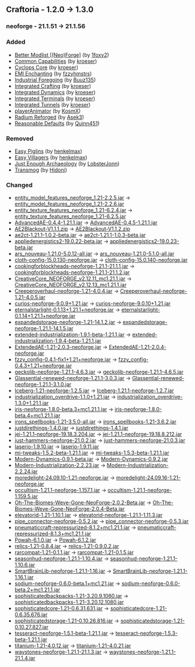 ## Craftoria - 1.2.0 -> 1.3.0

### neoforge - 21.1.51 -> 21.1.56

### Added

  * [Better Modlist [(Neo)Forge]](https://www.curseforge.com/minecraft/mc-mods/better-modlist-neoforge) (by [1foxy2](https://www.curseforge.com/members/1foxy2/projects))
  * [Common Capabilities](https://www.curseforge.com/minecraft/mc-mods/common-capabilities) (by [kroeser](https://www.curseforge.com/members/kroeser/projects))
  * [Cyclops Core](https://www.curseforge.com/minecraft/mc-mods/cyclops-core) (by [kroeser](https://www.curseforge.com/members/kroeser/projects))
  * [EMI Enchanting](https://www.curseforge.com/minecraft/mc-mods/emi-enchanting) (by [fzzyhmstrs](https://www.curseforge.com/members/fzzyhmstrs/projects))
  * [Industrial Foregoing](https://www.curseforge.com/minecraft/mc-mods/industrial-foregoing) (by [Buuz135](https://www.curseforge.com/members/Buuz135/projects))
  * [Integrated Crafting](https://www.curseforge.com/minecraft/mc-mods/integrated-crafting) (by [kroeser](https://www.curseforge.com/members/kroeser/projects))
  * [Integrated Dynamics](https://www.curseforge.com/minecraft/mc-mods/integrated-dynamics) (by [kroeser](https://www.curseforge.com/members/kroeser/projects))
  * [Integrated Terminals](https://www.curseforge.com/minecraft/mc-mods/integrated-terminals) (by [kroeser](https://www.curseforge.com/members/kroeser/projects))
  * [Integrated Tunnels](https://www.curseforge.com/minecraft/mc-mods/integrated-tunnels) (by [kroeser](https://www.curseforge.com/members/kroeser/projects))
  * [playerAnimator](https://www.curseforge.com/minecraft/mc-mods/playeranimator) (by [KosmX](https://www.curseforge.com/members/KosmX/projects))
  * [Radium Reforged](https://www.curseforge.com/minecraft/mc-mods/radium-reforged) (by [Asek3](https://www.curseforge.com/members/Asek3/projects))
  * [Reasonable Defaults](https://www.curseforge.com/minecraft/mc-mods/reasonable-defaults) (by [Quinn451](https://www.curseforge.com/members/Quinn451/projects))

### Removed

  * [Easy Piglins](https://www.curseforge.com/minecraft/mc-mods/easy-piglins) (by [henkelmax](https://www.curseforge.com/members/henkelmax/projects))
  * [Easy Villagers](https://www.curseforge.com/minecraft/mc-mods/easy-villagers) (by [henkelmax](https://www.curseforge.com/members/henkelmax/projects))
  * [Just Enough Archaeology](https://www.curseforge.com/minecraft/mc-mods/just-enough-archaeology) (by [LobsterJonn](https://www.curseforge.com/members/LobsterJonn/projects))
  * [Transmog](https://www.curseforge.com/minecraft/mc-mods/transmog) (by [Hidoni](https://www.curseforge.com/members/Hidoni/projects))

### Changed

  * [entity_model_features_neoforge_1.21-2.2.5.jar](https://www.curseforge.com/minecraft/mc-mods/entity-model-features/files/5717235) -> [entity_model_features_neoforge_1.21-2.2.6.jar](https://www.curseforge.com/minecraft/mc-mods/entity-model-features/files/5722727)
  * [entity_texture_features_neoforge_1.21-6.2.4.jar](https://www.curseforge.com/minecraft/mc-mods/entity-texture-features-fabric/files/5715842) -> [entity_texture_features_neoforge_1.21-6.2.5.jar](https://www.curseforge.com/minecraft/mc-mods/entity-texture-features-fabric/files/5734430)
  * [AdvancedAE-0.4.4-1.21.1.jar](https://www.curseforge.com/minecraft/mc-mods/advancedae/files/5715851) -> [AdvancedAE-0.4.5-1.21.1.jar](https://www.curseforge.com/minecraft/mc-mods/advancedae/files/5721618)
  * [AE2Blackout-V1.1.1.zip](https://www.curseforge.com/minecraft/texture-packs/ae2-blackout/files/5692920) -> [AE2Blackout-V1.1.2.zip](https://www.curseforge.com/minecraft/texture-packs/ae2-blackout/files/5736487)
  * [ae2ct-1.21.1-1.0.2-beta.jar](https://www.curseforge.com/minecraft/mc-mods/ae2-crafting-tree/files/5642911) -> [ae2ct-1.21.1-1.0.3-beta.jar](https://www.curseforge.com/minecraft/mc-mods/ae2-crafting-tree/files/5728013)
  * [appliedenergistics2-19.0.22-beta.jar](https://www.curseforge.com/minecraft/mc-mods/applied-energistics-2/files/5662490) -> [appliedenergistics2-19.0.23-beta.jar](https://www.curseforge.com/minecraft/mc-mods/applied-energistics-2/files/5729094)
  * [ars_nouveau-1.21.0-5.0.12-all.jar](https://www.curseforge.com/minecraft/mc-mods/ars-nouveau/files/5673248) -> [ars_nouveau-1.21.0-5.1.0-all.jar](https://www.curseforge.com/minecraft/mc-mods/ars-nouveau/files/5721123)
  * [cloth-config-15.0.130-neoforge.jar](https://www.curseforge.com/minecraft/mc-mods/cloth-config/files/5623420) -> [cloth-config-15.0.140-neoforge.jar](https://www.curseforge.com/minecraft/mc-mods/cloth-config/files/5729127)
  * [cookingforblockheads-neoforge-1.21.1-21.1.1.jar](https://www.curseforge.com/minecraft/mc-mods/cooking-for-blockheads/files/5623454) -> [cookingforblockheads-neoforge-1.21.1-21.1.2.jar](https://www.curseforge.com/minecraft/mc-mods/cooking-for-blockheads/files/5733565)
  * [CreativeCore_NEOFORGE_v2.12.11_mc1.21.1.jar](https://www.curseforge.com/minecraft/mc-mods/creativecore/files/5692564) -> [CreativeCore_NEOFORGE_v2.12.13_mc1.21.1.jar](https://www.curseforge.com/minecraft/mc-mods/creativecore/files/5733669)
  * [Creeperoverhaul-neoforge-1.21-4.0.4.jar](https://www.curseforge.com/minecraft/mc-mods/creeper-overhaul/files/5512249) -> [Creeperoverhaul-neoforge-1.21-4.0.5.jar](https://www.curseforge.com/minecraft/mc-mods/creeper-overhaul/files/5725480)
  * [curios-neoforge-9.0.9+1.21.jar](https://www.curseforge.com/minecraft/mc-mods/curios-continuation/files/5690713) -> [curios-neoforge-9.0.10+1.21.jar](https://www.curseforge.com/minecraft/mc-mods/curios-continuation/files/5727519)
  * [eternalstarlight-0.1.13+1.21.1+neoforge.jar](https://www.curseforge.com/minecraft/mc-mods/eternal-starlight/files/5703312) -> [eternalstarlight-0.1.14+1.21.1+neoforge.jar](https://www.curseforge.com/minecraft/mc-mods/eternal-starlight/files/5737418)
  * [expandedstorage-neoforge-1.21-14.1.2.jar](https://www.curseforge.com/minecraft/mc-mods/expanded-storage/files/5659282) -> [expandedstorage-neoforge-1.21.1-14.1.5.jar](https://www.curseforge.com/minecraft/mc-mods/expanded-storage/files/5737086)
  * [extended-industrialization-1.9.1-beta-1.21.1.jar](https://www.curseforge.com/minecraft/mc-mods/extended-industrialization/files/5703063) -> [extended-industrialization-1.9.4-beta-1.21.1.jar](https://www.curseforge.com/minecraft/mc-mods/extended-industrialization/files/5736296)
  * [ExtendedAE-1.21-2.0.3-neoforge.jar](https://www.curseforge.com/minecraft/mc-mods/ex-pattern-provider/files/5680210) -> [ExtendedAE-1.21-2.0.4-neoforge.jar](https://www.curseforge.com/minecraft/mc-mods/ex-pattern-provider/files/5722244)
  * [fzzy_config-0.4.1-fix1+1.21+neoforge.jar](https://www.curseforge.com/minecraft/mc-mods/fzzy-config/files/5712261) -> [fzzy_config-0.4.3+1.21+neoforge.jar](https://www.curseforge.com/minecraft/mc-mods/fzzy-config/files/5721280)
  * [geckolib-neoforge-1.21.1-4.6.3.jar](https://www.curseforge.com/minecraft/mc-mods/geckolib/files/5679344) -> [geckolib-neoforge-1.21.1-4.6.5.jar](https://www.curseforge.com/minecraft/mc-mods/geckolib/files/5726714)
  * [Glassential-renewed-neoforge-1.21.1-3.0.3.jar](https://www.curseforge.com/minecraft/mc-mods/glassential-renewed/files/5718570) -> [Glassential-renewed-neoforge-1.21.1-3.1.0.jar](https://www.curseforge.com/minecraft/mc-mods/glassential-renewed/files/5736814)
  * [Iceberg-1.21-neoforge-1.2.5.jar](https://www.curseforge.com/minecraft/mc-mods/iceberg/files/5625109) -> [Iceberg-1.21.1-neoforge-1.2.7.jar](https://www.curseforge.com/minecraft/mc-mods/iceberg/files/5732278)
  * [industrialization_overdrive-1.1.0+1.21.jar](https://www.curseforge.com/minecraft/mc-mods/industrialization-overdrive/files/5671089) -> [industrialization_overdrive-1.3.0+1.21.1.jar](https://www.curseforge.com/minecraft/mc-mods/industrialization-overdrive/files/5731547)
  * [iris-neoforge-1.8.0-beta.3+mc1.21.1.jar](https://www.curseforge.com/minecraft/mc-mods/irisshaders/files/5663587) -> [iris-neoforge-1.8.0-beta.4+mc1.21.1.jar](https://www.curseforge.com/minecraft/mc-mods/irisshaders/files/5726475)
  * [irons_spellbooks-1.21-3.5.0-all.jar](https://www.curseforge.com/minecraft/mc-mods/irons-spells-n-spellbooks/files/5690489) -> [irons_spellbooks-1.21-3.6.2.jar](https://www.curseforge.com/minecraft/mc-mods/irons-spells-n-spellbooks/files/5731808)
  * [justdirethings-1.4.0.jar](https://www.curseforge.com/minecraft/mc-mods/just-dire-things/files/5720433) -> [justdirethings-1.4.1.jar](https://www.curseforge.com/minecraft/mc-mods/just-dire-things/files/5735042)
  * [jei-1.21.1-neoforge-19.18.3.204.jar](https://www.curseforge.com/minecraft/mc-mods/jei/files/5718399) -> [jei-1.21.1-neoforge-19.18.8.212.jar](https://www.curseforge.com/minecraft/mc-mods/jei/files/5736325)
  * [just-hammers-neoforge-21.0.2.jar](https://www.curseforge.com/minecraft/mc-mods/justhammers/files/5565145) -> [just-hammers-neoforge-21.0.3.jar](https://www.curseforge.com/minecraft/mc-mods/justhammers/files/5615711)
  * [laserio-1.9.10.jar](https://www.curseforge.com/minecraft/mc-mods/laserio/files/5648871) -> [laserio-1.9.11.jar](https://www.curseforge.com/minecraft/mc-mods/laserio/files/5730007)
  * [mi-tweaks-1.5.2-beta-1.21.1.jar](https://www.curseforge.com/minecraft/mc-mods/mi-tweaks/files/5703084) -> [mi-tweaks-1.5.3-beta-1.21.1.jar](https://www.curseforge.com/minecraft/mc-mods/mi-tweaks/files/5730912)
  * [Modern-Dynamics-0.9.1-beta.jar](https://www.curseforge.com/minecraft/mc-mods/modern-dynamics/files/5527280) -> [Modern-Dynamics-0.9.2.jar](https://www.curseforge.com/minecraft/mc-mods/modern-dynamics/files/5732606)
  * [Modern-Industrialization-2.2.23.jar](https://www.curseforge.com/minecraft/mc-mods/modern-industrialization/files/5720297) -> [Modern-Industrialization-2.2.24.jar](https://www.curseforge.com/minecraft/mc-mods/modern-industrialization/files/5729622)
  * [moredelight-24.09.10-1.21-neoforge.jar](https://www.curseforge.com/minecraft/mc-mods/more-delight-forge/files/5711944) -> [moredelight-24.09.16-1.21-neoforge.jar](https://www.curseforge.com/minecraft/mc-mods/more-delight-forge/files/5729783)
  * [occultism-1.21.1-neoforge-1.157.1.jar](https://www.curseforge.com/minecraft/mc-mods/occultism/files/5717094) -> [occultism-1.21.1-neoforge-1.159.5.jar](https://www.curseforge.com/minecraft/mc-mods/occultism/files/5733555)
  * [Oh-The-Biomes-Weve-Gone-NeoForge-2.0.2-Beta.jar](https://www.curseforge.com/minecraft/mc-mods/oh-the-biomes-weve-gone/files/5712432) -> [Oh-The-Biomes-Weve-Gone-NeoForge-2.0.4-Beta.jar](https://www.curseforge.com/minecraft/mc-mods/oh-the-biomes-weve-gone/files/5737654)
  * [elevatorid-1.21-1.10.1.jar](https://www.curseforge.com/minecraft/mc-mods/openblocks-elevator/files/5431516) -> [elevatorid-neoforge-1.21.1-1.11.3.jar](https://www.curseforge.com/minecraft/mc-mods/openblocks-elevator/files/5725596)
  * [pipe_connector-neoforge-0.5.2.jar](https://www.curseforge.com/minecraft/mc-mods/pipe-connector/files/5711156) -> [pipe_connector-neoforge-0.5.3.jar](https://www.curseforge.com/minecraft/mc-mods/pipe-connector/files/5730896)
  * [pneumaticcraft-repressurized-8.1.2+mc1.21.1.jar](https://www.curseforge.com/minecraft/mc-mods/pneumaticcraft-repressurized/files/5698172) -> [pneumaticcraft-repressurized-8.1.3+mc1.21.1.jar](https://www.curseforge.com/minecraft/mc-mods/pneumaticcraft-repressurized/files/5721690)
  * [Powah-6.1.0.jar](https://www.curseforge.com/minecraft/mc-mods/powah-rearchitected/files/5608949) -> [Powah-6.1.2.jar](https://www.curseforge.com/minecraft/mc-mods/powah-rearchitected/files/5735677)
  * [relics-1.21-0.8.4.jar](https://www.curseforge.com/minecraft/mc-mods/relics-mod/files/5655840) -> [relics-1.21-0.9.0.2.jar](https://www.curseforge.com/minecraft/mc-mods/relics-mod/files/5736468)
  * [rarcompat-1.21-0.1.1.jar](https://www.curseforge.com/minecraft/mc-mods/rar-compat/files/5717385) -> [rarcompat-1.21-0.1.5.jar](https://www.curseforge.com/minecraft/mc-mods/rar-compat/files/5736373)
  * [seasonhud-neoforge-1.21.1-1.10.4.jar](https://www.curseforge.com/minecraft/mc-mods/seasonhud/files/5712103) -> [seasonhud-neoforge-1.21.1-1.10.6.jar](https://www.curseforge.com/minecraft/mc-mods/seasonhud/files/5727405)
  * [SmartBrainLib-neoforge-1.21.1-1.16.jar](https://www.curseforge.com/minecraft/mc-mods/smartbrainlib/files/5681593) -> [SmartBrainLib-neoforge-1.21.1-1.16.1.jar](https://www.curseforge.com/minecraft/mc-mods/smartbrainlib/files/5723837)
  * [sodium-neoforge-0.6.0-beta.1+mc1.21.jar](https://www.curseforge.com/minecraft/mc-mods/sodium/files/5651873) -> [sodium-neoforge-0.6.0-beta.2+mc1.21.1.jar](https://www.curseforge.com/minecraft/mc-mods/sodium/files/5726290)
  * [sophisticatedbackpacks-1.21-3.20.9.1060.jar](https://www.curseforge.com/minecraft/mc-mods/sophisticated-backpacks/files/5646594) -> [sophisticatedbackpacks-1.21-3.20.12.1080.jar](https://www.curseforge.com/minecraft/mc-mods/sophisticated-backpacks/files/5735481)
  * [sophisticatedcore-1.21-0.6.31.631.jar](https://www.curseforge.com/minecraft/mc-mods/sophisticated-core/files/5646592) -> [sophisticatedcore-1.21-0.6.35.676.jar](https://www.curseforge.com/minecraft/mc-mods/sophisticated-core/files/5735475)
  * [sophisticatedstorage-1.21-0.10.26.816.jar](https://www.curseforge.com/minecraft/mc-mods/sophisticated-storage/files/5646596) -> [sophisticatedstorage-1.21-0.10.27.827.jar](https://www.curseforge.com/minecraft/mc-mods/sophisticated-storage/files/5735702)
  * [tesseract-neoforge-1.5.1-beta-1.21.1.jar](https://www.curseforge.com/minecraft/mc-mods/tesseract-api-neoforge/files/5703023) -> [tesseract-neoforge-1.5.3-beta-1.21.1.jar](https://www.curseforge.com/minecraft/mc-mods/tesseract-api-neoforge/files/5730952)
  * [titanium-1.21-4.0.12.jar](https://www.curseforge.com/minecraft/mc-mods/titanium/files/5507166) -> [titanium-1.21-4.0.21.jar](https://www.curseforge.com/minecraft/mc-mods/titanium/files/5726400)
  * [waystones-neoforge-1.21.1-21.1.3.jar](https://www.curseforge.com/minecraft/mc-mods/waystones/files/5688716) -> [waystones-neoforge-1.21.1-21.1.4.jar](https://www.curseforge.com/minecraft/mc-mods/waystones/files/5728354)

